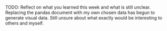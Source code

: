 TODO: Reflect on what you learned this week and what is still unclear.
Replacing the pandas document with my own chosen data has begun to generate visual data. Still unsure about what exactly would be interesting to others and myself.
